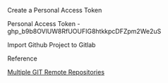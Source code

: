 
Create a Personal Access Token 

Personal Access Token - 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

Import Github Project to Gitlab



Reference

[Multiple GIT Remote Repositories](https://jigarius.com/blog/multiple-git-remote-repositories)